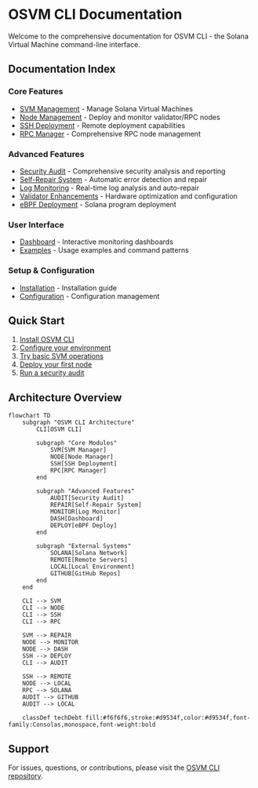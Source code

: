 # OSVM CLI Documentation

Welcome to the comprehensive documentation for OSVM CLI - the Solana Virtual Machine command-line interface.

## Documentation Index

### Core Features
- [SVM Management](svm-management.md) - Manage Solana Virtual Machines
- [Node Management](node-management.md) - Deploy and monitor validator/RPC nodes
- [SSH Deployment](ssh-deployment.md) - Remote deployment capabilities
- [RPC Manager](rpc-manager.md) - Comprehensive RPC node management

### Advanced Features
- [Security Audit](security-audit.md) - Comprehensive security analysis and reporting
- [Self-Repair System](self-repair-system.md) - Automatic error detection and repair
- [Log Monitoring](log-monitoring.md) - Real-time log analysis and auto-repair
- [Validator Enhancements](validator-enhancements.md) - Hardware optimization and configuration
- [eBPF Deployment](ebpf-deployment.md) - Solana program deployment

### User Interface
- [Dashboard](dashboard.md) - Interactive monitoring dashboards
- [Examples](examples.md) - Usage examples and command patterns

### Setup & Configuration
- [Installation](installation.md) - Installation guide
- [Configuration](configuration.md) - Configuration management

## Quick Start

1. [Install OSVM CLI](installation.md)
2. [Configure your environment](configuration.md)
3. [Try basic SVM operations](svm-management.md#quick-start)
4. [Deploy your first node](node-management.md#quick-start)
5. [Run a security audit](security-audit.md#quick-start)

## Architecture Overview

```mermaid
flowchart TD
    subgraph "OSVM CLI Architecture"
        CLI[OSVM CLI]
        
        subgraph "Core Modules"
            SVM[SVM Manager]
            NODE[Node Manager]
            SSH[SSH Deployment]
            RPC[RPC Manager]
        end
        
        subgraph "Advanced Features"
            AUDIT[Security Audit]
            REPAIR[Self-Repair System]
            MONITOR[Log Monitor]
            DASH[Dashboard]
            DEPLOY[eBPF Deploy]
        end
        
        subgraph "External Systems"
            SOLANA[Solana Network]
            REMOTE[Remote Servers]
            LOCAL[Local Environment]
            GITHUB[GitHub Repos]
        end
    end
    
    CLI --> SVM
    CLI --> NODE
    CLI --> SSH
    CLI --> RPC
    
    SVM --> REPAIR
    NODE --> MONITOR
    NODE --> DASH
    SSH --> DEPLOY
    CLI --> AUDIT
    
    SSH --> REMOTE
    NODE --> LOCAL
    RPC --> SOLANA
    AUDIT --> GITHUB
    AUDIT --> LOCAL
    
    classDef techDebt fill:#f6f6f6,stroke:#d9534f,color:#d9534f,font-family:Consolas,monospace,font-weight:bold
```

## Support

For issues, questions, or contributions, please visit the [OSVM CLI repository](https://github.com/openSVM/osvm-cli).